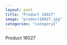 ```yaml
---
layout: post
title: "Product 16027"
image: "product16027.jpg"
categories: "category1"
---
```

Product 16027
